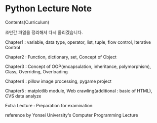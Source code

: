 # Python Lecture Note 

Contents(Curriculum)

조만간 파일을 정리해서 다시 올리겠습니다.

Chapter1 : variable, data type, operator, list, tuple, flow control, Iterative Control

Chapter2 : Function, dictionary, set, Concept of Object

Chapter3 : Concept of OOP(encapsulation,  inheritance, polymorphism), Class, Overriding, Overloading

Chapter4 : pillow image processing, pygame project

Chapter5 : matplotlib module, Web crawling(additional : basic of HTML), CVS data analyze

Extra Lecture : Preparation for examination

reference by Yonsei University's Computer Programming Lecture
